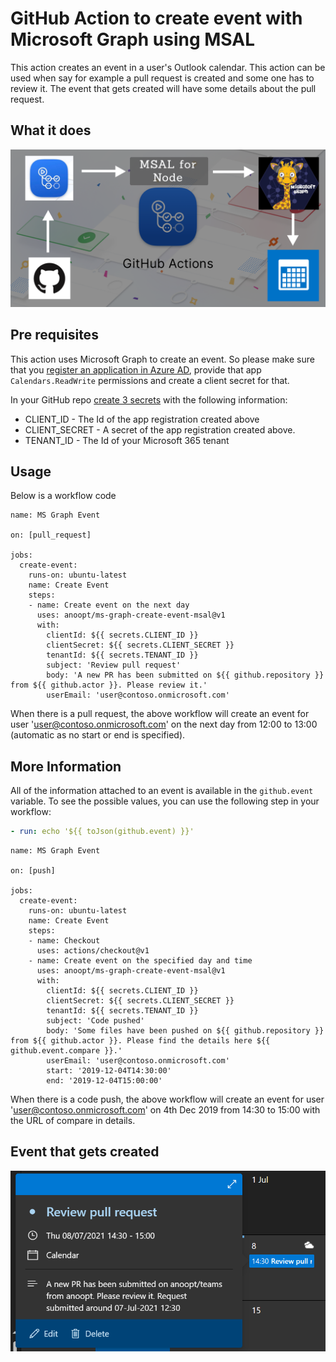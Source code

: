 # GitHub Action to create event with Microsoft Graph using MSAL

This action creates an event in a user's Outlook calendar. This action can be used when say for example a pull request is created and some one has to review it. The event that gets created will have some details about the pull request.

## What it does

![Action](./assets/action.png)

## Pre requisites

This action uses Microsoft Graph to create an event. So please make sure that you [register an application in Azure AD](https://docs.microsoft.com/en-us/graph/auth-register-app-v2), provide that app `Calendars.ReadWrite` permissions and create a client secret for that.

In your GitHub repo [create 3 secrets](https://help.github.com/en/actions/automating-your-workflow-with-github-actions/creating-and-using-encrypted-secrets) with the following information:

* CLIENT_ID - The Id of the app registration created above
* CLIENT_SECRET - A secret of the app registration created above.
* TENANT_ID - The Id of your Microsoft 365 tenant


## Usage

Below is a workflow code

```workflow
name: MS Graph Event

on: [pull_request]

jobs:
  create-event:
    runs-on: ubuntu-latest
    name: Create Event
    steps:
    - name: Create event on the next day
      uses: anoopt/ms-graph-create-event-msal@v1
      with:
        clientId: ${{ secrets.CLIENT_ID }}
        clientSecret: ${{ secrets.CLIENT_SECRET }}
        tenantId: ${{ secrets.TENANT_ID }}
        subject: 'Review pull request'
        body: 'A new PR has been submitted on ${{ github.repository }} from ${{ github.actor }}. Please review it.'
        userEmail: 'user@contoso.onmicrosoft.com'
```

When there is a pull request, the above workflow will create an event for user 'user@contoso.onmicrosoft.com' on the next day from 12:00 to 13:00 (automatic as no start or end is specified).  

## More Information

All of the information attached to an event is available in the `github.event` variable. To see the possible values, you can use the following step in your workflow:

```yaml
- run: echo '${{ toJson(github.event) }}'
```

```workflow
name: MS Graph Event

on: [push]

jobs:
  create-event:
    runs-on: ubuntu-latest
    name: Create Event
    steps:
    - name: Checkout
      uses: actions/checkout@v1
    - name: Create event on the specified day and time
      uses: anoopt/ms-graph-create-event-msal@v1
      with:
        clientId: ${{ secrets.CLIENT_ID }}
        clientSecret: ${{ secrets.CLIENT_SECRET }}
        tenantId: ${{ secrets.TENANT_ID }}
        subject: 'Code pushed'
        body: 'Some files have been pushed on ${{ github.repository }} from ${{ github.actor }}. Please find the details here ${{ github.event.compare }}.'
        userEmail: 'user@contoso.onmicrosoft.com'
        start: '2019-12-04T14:30:00'
        end: '2019-12-04T15:00:00'
```

When there is a code push, the above workflow will create an event for user 'user@contoso.onmicrosoft.com' on 4th Dec 2019 from 14:30 to 15:00 with the URL of compare in details.

## Event that gets created

![Event](./assets/endresult.png)